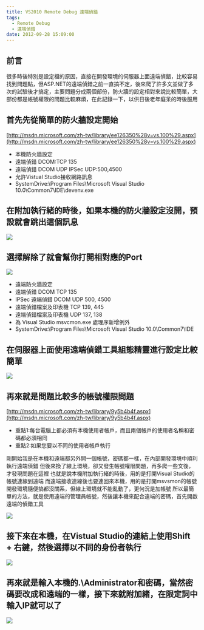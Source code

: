 ```yaml
---
title: VS2010 Remote Debug 遠端偵錯
tags:
  - Remote Debug
  - 遠端偵錯
date: 2012-09-28 15:09:00
---
```


## 前言
很多時後特別是設定檔的原因，直接在開發環境的伺服器上面遠端偵錯，比較容易找到問題點，但ASP.NET的遠端偵錯之前一直搞不定，後來爬了許多文並做了多次的試驗後才搞定，主要問題分成兩個部份，防火牆的設定相對來說比較簡單，大部份都是帳號權限的問題比較麻煩，在此記錄一下，以供日後老年癡呆的時後服用

## 首先先從簡單的防火牆設定開始 
[http://msdn.microsoft.com/zh-tw/library/ee126350%28v=vs.100%29.aspx](http://msdn.microsoft.com/zh-tw/library/ee126350%28v=vs.100%29.aspx)

* 本機防火牆設定
* 遠端偵錯 DCOM:TCP 135
* 遠端偵錯 DCOM UDP IPSec UDP:500,4500
* 允許Vistual Studio接收網路訊息
* SystemDrive:\Program Files\Microsoft Visual Studio 10.0\Common7\IDE\devenv.exe

## 在附加執行緒的時後，如果本機的防火牆設定沒開，預設就會跳出這個訊息 
[![](http://4.bp.blogspot.com/-RkY1C_Z9hx4/UGU9hlLUyHI/AAAAAAAAAEA/mMsKP-1gfnc/s1600/msg1.png)](http://4.bp.blogspot.com/-RkY1C_Z9hx4/UGU9hlLUyHI/AAAAAAAAAEA/mMsKP-1gfnc/s1600/msg1.png)


## 選擇解除了就會幫你打開相對應的Port 
[![](http://2.bp.blogspot.com/-9R6ifqiBrq0/UGU8yzpglxI/AAAAAAAAADw/kn03FHW8aKk/s1600/firewallStatus.png)](http://2.bp.blogspot.com/-9R6ifqiBrq0/UGU8yzpglxI/AAAAAAAAADw/kn03FHW8aKk/s1600/firewallStatus.png)
* 遠端防火牆設定
* 遠端偵錯 DCOM TCP 135
* IPSec 遠端偵錯 DCOM UDP 500, 4500
* 遠端偵錯檔案及印表機 TCP 139, 445
* 遠端偵錯檔案及印表機 UDP 137, 138
* 為 Visual Studio msvcmon.exe 處理序新增例外
* SystemDrive:\Program Files\Microsoft Visual Studio 10.0\Common7\IDE

## 在伺服器上面使用遠端偵錯工具組態精靈進行設定比較簡單
[![](http://3.bp.blogspot.com/-wZ9f9Ucf-1M/UGU9RCFmc0I/AAAAAAAAAD4/rT6Fs1QMwc0/s1600/firewall.png)](http://3.bp.blogspot.com/-wZ9f9Ucf-1M/UGU9RCFmc0I/AAAAAAAAAD4/rT6Fs1QMwc0/s1600/firewall.png)

## 再來就是問題比較多的帳號權限問題
[http://msdn.microsoft.com/zh-tw/library/9y5b4b4f.aspx](http://msdn.microsoft.com/zh-tw/library/9y5b4b4f.aspx)

* 重點1:每台電腦上都必須有本機使用者帳戶，而且兩個帳戶的使用者名稱和密碼都必須相同
* 重點2:如果您要以不同的使用者帳戶執行

剛開始我是在本機和遠端都另外開一個帳號，密碼都一樣，在內部開發環境中順利執行遠端偵錯
但後來換了線上環境，卻又發生帳號權限問題，再多爬一些文後，才發現問題在這裡
也就是說本機附加執行緒的時後，用的是打開Visual Studio的帳號連線到遠端
而遠端接收連線後也要連回來本機，用的是打開msvsmon的帳號
開發環境隨便搞都沒關系，但線上環境就不能亂動了，更何況是加帳號
所以最簡單的方法，就是使用遠端的管理員帳號，然後讓本機來配合遠端的密碼，首先開啟遠端的偵錯工具

[![](http://3.bp.blogspot.com/-H14pjWnipTQ/UGVJ_ViNXmI/AAAAAAAAAEQ/4T26B06elIU/s1600/step1.png)](http://3.bp.blogspot.com/-H14pjWnipTQ/UGVJ_ViNXmI/AAAAAAAAAEQ/4T26B06elIU/s1600/step1.png)

## 接下來在本機，在Vistual Studio的連結上使用Shift + 右鍵，然後選擇以不同的身份者執行
[![](http://4.bp.blogspot.com/-2QxyK1q7644/UGVLoI2J1TI/AAAAAAAAAEY/IUDLZLvRWTY/s1600/step2.png)](http://4.bp.blogspot.com/-2QxyK1q7644/UGVLoI2J1TI/AAAAAAAAAEY/IUDLZLvRWTY/s1600/step2.png)

## 再來就是輸入本機的.\Administrator和密碼，當然密碼要改成和遠端的一樣，接下來就附加緒，在限定詞中輸入IP就可以了
[![](http://4.bp.blogspot.com/-DkoPcZevzJw/UGVLpBiPyPI/AAAAAAAAAEc/cU1_yv5fPtM/s1600/step3.png)](http://4.bp.blogspot.com/-DkoPcZevzJw/UGVLpBiPyPI/AAAAAAAAAEc/cU1_yv5fPtM/s1600/step3.png)